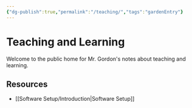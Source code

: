 ```yaml
---
{"dg-publish":true,"permalink":"/teaching/","tags":"gardenEntry"}
---
```


# Teaching and Learning
Welcome to the public home for Mr. Gordon's notes about teaching and learning.
## Resources
- [[Software Setup/Introduction|Software Setup]]